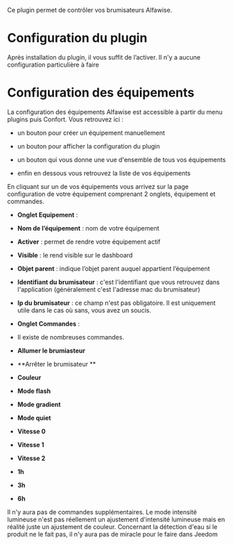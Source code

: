 Ce plugin permet de contrôler vos brumisateurs Alfawise.

Configuration du plugin 
=======================

Après installation du plugin, il vous suffit de l’activer. Il n'y a aucune configuration particulière à faire

Configuration des équipements 
=============================

La configuration des équipements Alfawise est accessible à partir du menu
plugins puis Confort. Vous retrouvez ici :

-   un bouton pour créer un équipement manuellement

-   un bouton pour afficher la configuration du plugin

-   un bouton qui vous donne une vue d'ensemble de tous vos équipements

-   enfin en dessous vous retrouvez la liste de vos équipements

En cliquant sur un de vos équipements vous arrivez sur la page
configuration de votre équipement comprenant 2 onglets, équipement et
commandes.

-   **Onglet Equipement** :

-   **Nom de l’équipement** : nom de votre équipement

-   **Activer** : permet de rendre votre équipement actif

-   **Visible** : le rend visible sur le dashboard

-   **Objet parent** : indique l’objet parent auquel appartient
    l’équipement

-   **Identifiant du brumisateur** : c'est l'identifiant que vous retrouvez dans l'application (généralement c'est l'adresse mac du brumisateur)

-   **Ip du brumisateur** : ce champ n'est pas obligatoire. Il est uniquement utile dans le cas où sans, vous avez un soucis.


-   **Onglet Commandes** :

-   Il existe de nombreuses commandes.

-   **Allumer le brumiasteur**

-   **Arrêter le brumisateur **

-   **Couleur**

-   **Mode flash**

-   **Mode gradient**

-   **Mode quiet**

-   **Vitesse 0**

-   **Vitesse 1**

-   **Vitesse 2**

-   **1h**

-   **3h**

-   **6h**


Il n'y aura pas de commandes supplémentaires. Le mode intensité lumineuse n'est pas réellement un ajustement d'intensité lumineuse mais en réalité juste un ajustement de couleur. Concernant la détection d'eau si le produit ne le fait pas,
il n'y aura pas de miracle pour le faire dans Jeedom
